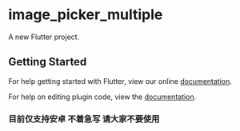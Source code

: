# image_picker_multiple

A new Flutter project.

## Getting Started

For help getting started with Flutter, view our online
[documentation](https://flutter.io/).

For help on editing plugin code, view the [documentation](https://flutter.io/platform-plugins/#edit-code).

### 目前仅支持安卓  不着急写 请大家不要使用